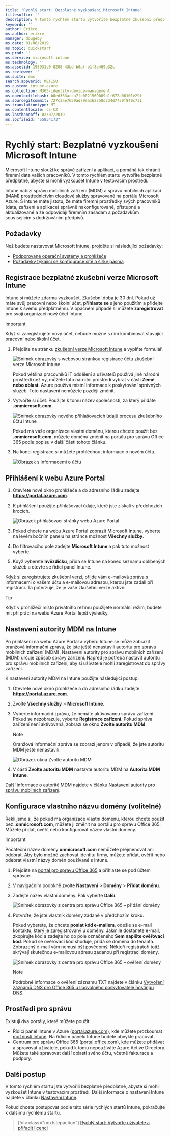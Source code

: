 ```yaml
---
title: 'Rychlý start: Bezplatné vyzkoušení Microsoft Intune'
titlesuffix: ''
description: V tomto rychlém startu vytvoříte bezplatné zkušební předplatné, dozvíte se o podporovaných konfiguracích a síťových požadavcích a případně také můžete nakonfigurovat název vlastní domény.
keywords: ''
author: Erikre
ms.author: erikre
manager: dougeby
ms.date: 01/06/2019
ms.topic: quickstart
ms.prod: ''
ms.service: microsoft-intune
ms.technology: ''
ms.assetid: 195931c0-8208-43bd-b0af-b1f8e469a32c
ms.reviewer: ''
ms.suite: ems
search.appverid: MET150
ms.custom: intune-azure
ms.collection: M365-identity-device-management
ms.openlocfilehash: b0ed363acca7fc0021569009b1f672a06101e29f
ms.sourcegitcommit: 727c3ae7659ad79ea162250d234d7730f840c731
ms.translationtype: MT
ms.contentlocale: cs-CZ
ms.lasthandoff: 02/07/2019
ms.locfileid: "55834173"
---
```

# <a name="quickstart-try-microsoft-intune-for-free"></a>Rychlý start: Bezplatné vyzkoušení Microsoft Intune 

Microsoft Intune slouží ke správě zařízení a aplikací, a pomáhá tak chránit firemní data vašich pracovníků. V tomto rychlém startu vytvoříte bezplatné předplatné, abyste si mohli vyzkoušet Intune v testovacím prostředí.

Intune nabízí správu mobilních zařízení (MDM) a správu mobilních aplikací (MAM) prostřednictvím cloudové služby spravované na portálu Microsoft Azure. S Intune máte jistotu, že máte firemní prostředky svých pracovníků (data, zařízení a aplikace) správně nakonfigurované, přístupné a aktualizované a že odpovídají firemním zásadám a požadavkům souvisejícím s dodržováním předpisů. 

## <a name="prerequisites"></a>Požadavky
Než budete nastavovat Microsoft Intune, projděte si následující požadavky:

   - [Podporované operační systémy a prohlížeče](supported-devices-browsers.md) 
   - [Požadavky týkající se konfigurace sítě a šířky pásma](network-bandwidth-use.md)

## <a name="sign-up-for-a-microsoft-intune-free-trial"></a>Registrace bezplatné zkušební verze Microsoft Intune

Intune si můžete zdarma vyzkoušet. Zkušební doba je 30 dní. Pokud už máte svůj pracovní nebo školní účet, **přihlaste se** s jeho použitím a přidejte Intune k svému předplatnému. V opačném případě si můžete **zaregistrovat** pro svoji organizaci nový účet Intune.

> [!IMPORTANT]
> Když si zaregistrujete nový účet, nebude možné s ním kombinovat stávající pracovní nebo školní účet.

1. Přejděte na stránku [zkušební verze Microsoft Intune](https://go.microsoft.com/fwlink/?linkid=2019088) a vyplňte formulář.

    ![Snímek obrazovky s webovou stránkou registrace účtu zkušební verze Microsoft Intune](./media/account-sign-up-site-full-browser.png)

    Pokud většina pracovníků IT oddělení a uživatelů používá jiné národní prostředí než vy, můžete toto národní prostředí vybrat v části **Země nebo oblast**. Azure používá místní informace k poskytování správných služeb. Toto nastavení nemůžete později změnit.

2. Vytvořte si účet. Použijte k tomu název společnosti, za který přidáte **.onmicrosoft.com**. 

    ![Snímek obrazovky nového přihlašovacích údajů procesu zkušebního účtu Intune](./media/account-sign-up-site-user-id.png)

    Pokud má vaše organizace vlastní doménu, kterou chcete použít bez **.onmicrosoft.com**, můžete doménu změnit na portálu pro správu Office 365 podle popisu v další části tohoto článku.

3. Na konci registrace si můžete prohlédnout informace o novém účtu.

    ![Obrázek s informacemi o účtu](./media/intune-end-of-sign-up-process.png) 

## <a name="sign-in-to-the-azure-portal"></a>Přihlášení k webu Azure Portal

1. Otevřete nové okno prohlížeče a do adresního řádku zadejte **https://portal.azure.com**. 
2. K přihlášení použijte přihlašovací údaje, které jste získali v předchozích krocích.

    ![Obrázek přihlašovací stránky webu Azure Portal](./media/azure-portal-signin.png)

3. Pokud chcete na webu Azure Portal zobrazit Microsoft Intune, vyberte na levém bočním panelu na stránce možnost **Všechny služby**.
4. Do filtrovacího pole zadejte **Microsoft Intune** a pak tuto možnost vyberte.
5. Když vyberete **hvězdičku**, přidá se Intune na konec seznamu oblíbených služeb a otevře se řídicí panel Intune.

Když si zaregistrujete zkušební verzi, přijde vám e-mailová zpráva s informacemi o vašem účtu a e-mailovou adresou, kterou jste zadali při registraci. Ta potvrzuje, že je vaše zkušební verze aktivní.

> [!TIP]
> Když v prohlížeči místo privátního režimu použijete normální režim, budete mít při práci na webu Azure Portal lepší výsledky.

## <a name="set-the-mdm-authority-to-intune"></a>Nastavení autority MDM na Intune

Po přihlášení na webu Azure Portal a výběru Intune se může zobrazit oranžová informační zpráva, že jste ještě nenastavili autoritu pro správu mobilních zařízení (MDM). Nastavení autority pro správu mobilních zařízení (MDM) určuje způsob správy zařízení. Napřed je potřeba nastavit autoritu pro správu mobilních zařízení, aby si uživatelé mohli zaregistrovat do správy zařízení.

K nastavení autority MDM na Intune použijte následující postup:

1. Otevřete nové okno prohlížeče a do adresního řádku zadejte **https://portal.azure.com**. 
2. Zvolte **Všechny služby** > **Microsoft Intune**.
3. Vyberte informační zprávu, že nemáte aktivovanou správu zařízení. Pokud se nezobrazuje, vyberte **Registrace zařízení**. Pokud správa zařízení není aktivovaná, zobrazí se okno **Zvolte autoritu MDM**.

    > [!NOTE]
    > Oranžová informační zpráva se zobrazí jenom v případě, že jste autoritu MDM ještě nenastavili.

    ![Obrázek okna Zvolte autoritu MDM](./media/choose-mdm-authority.png) 

4. V části **Zvolte autoritu MDM** nastavte autoritu MDM na **Autorita MDM Intune**.

Další informace o autoritě MDM najdete v článku [Nastavení autority pro správu mobilních zařízení](mdm-authority-set.md).

## <a name="configure-your-custom-domain-name-optional"></a>Konfigurace vlastního názvu domény (volitelné)

Řekli jsme si, že pokud má organizace vlastní doménu, kterou chcete použít bez **.onmicrosoft.com**, můžete ji změnit na portálu pro správu Office 365. Můžete přidat, ověřit nebo konfigurovat název vlastní domény.  

> [!IMPORTANT]
> Počáteční název domény **onmicrosoft.com** nemůžete přejmenovat ani odebrat. Aby bylo možné zachovat identitu firmy, můžete přidat, ověřit nebo odebrat vlastní názvy domén používané s Intune.

1. Přejděte na [portál pro správu Office 365](https://portal.office.com/Admin/Default.aspx) a přihlaste se pod účtem správce.

2. V navigačním podokně zvolte **Nastavení** > **Domény** > **Přidat doménu**.

3. Zadejte název vlastní domény. Pak vyberte **Další**.

   ![Snímek obrazovky z centra pro správu Office 365 – přidání domény](./media/domain-custom-add.png)

4. Potvrďte, že jste vlastník domény zadané v předchozím kroku. 
    
    Pokud vyberete, že chcete **poslat kód e-mailem**, odešle se e-mail kontaktu, který je zaregistrovaný u domény. Jakmile dostanete e-mail, zkopírujte kód a zadejte ho do pole označeného **Sem napište ověřovací kód**. Pokud se ověřovací kód shoduje, přidá se doména do tenanta. Zobrazený e-mail vám nemusí být povědomý. Někteří registrátoři totiž skrývají skutečnou e-mailovou adresu zadanou při registraci domény.

   ![Snímek obrazovky z centra pro správu Office 365 – ověření domény](./media/domain-custom-verify.png)

   > [!NOTE]
   > Podrobné informace o ověření záznamu TXT najdete v článku [Vytvoření záznamů DNS pro Office 365 u libovolného poskytovatele hostingu DNS](https://support.office.com/article/Create-DNS-records-at-any-DNS-hosting-provider-for-Office-365-7B7B075D-79F9-4E37-8A9E-FB60C1D95166).

## <a name="admin-experiences"></a>Prostředí pro správu

Existují dva portály, které můžete použít:
- Řídicí panel Intune v Azure ([portal.azure.com](https://portal.azure.com)), kde můžete prozkoumat [možnosti Intune](what-is-intune.md). Na řídicím panelu Intune budete obvykle pracovat.
- Centrum pro správu Office 365 ([portal.office.com](https://portal.office.com)), kde můžete přidávat a spravovat uživatele, pokud k tomu nepoužíváte Azure Active Directory. Můžete také spravovat další oblasti svého účtu, včetně fakturace a podpory.

## <a name="next-steps"></a>Další postup

V tomto rychlém startu jste vytvořili bezplatné předplatné, abyste si mohli vyzkoušet Intune v testovacím prostředí. Další informace o nastavení Intune najdete v článku [Nastavení Intune](setup-steps.md).

Pokud chcete postupovat podle této série rychlých startů Intune, pokračujte k dalšímu rychlému startu.

> [!div class="nextstepaction"]
> [Rychlý start: Vytvořte uživatele a přiřadit licenci](quickstart-create-user.md)
